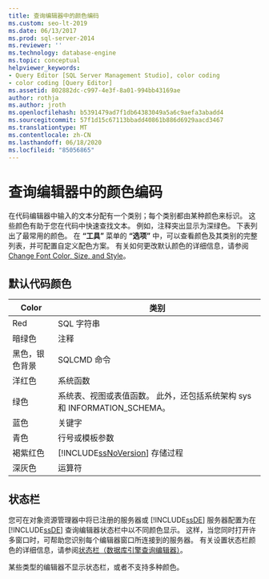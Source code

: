 ```yaml
---
title: 查询编辑器中的颜色编码
ms.custom: seo-lt-2019
ms.date: 06/13/2017
ms.prod: sql-server-2014
ms.reviewer: ''
ms.technology: database-engine
ms.topic: conceptual
helpviewer_keywords:
- Query Editor [SQL Server Management Studio], color coding
- color coding [Query Editor]
ms.assetid: 802882dc-c997-4e3f-8a01-994bb43169ae
author: rothja
ms.author: jroth
ms.openlocfilehash: b5391479ad7f1db64383049a5a6c9aefa3abadd4
ms.sourcegitcommit: 57f1d15c67113bbadd40861b886d6929aacd3467
ms.translationtype: MT
ms.contentlocale: zh-CN
ms.lasthandoff: 06/18/2020
ms.locfileid: "85056865"
---
```

# <a name="color-coding-in-query-editors"></a>查询编辑器中的颜色编码
  在代码编辑器中输入的文本分配有一个类别；每个类别都由某种颜色来标识。 这些颜色有助于您在代码中快速查找文本。 例如，注释突出显示为深绿色。 下表列出了最常用的颜色。 在 **“工具”** 菜单的 **“选项”** 中，可以查看颜色及其类别的完整列表，并可配置自定义配色方案。 有关如何更改默认颜色的详细信息，请参阅 [Change Font Color, Size, and Style](change-font-color-size-and-style.md)。  
  
## <a name="default-code-colors"></a>默认代码颜色  
  
|Color|类别|  
|-----------|--------------|  
|Red|SQL 字符串|  
|暗绿色|注释|  
|黑色，银色背景|SQLCMD 命令|  
|洋红色|系统函数|  
|绿色|系统表、视图或表值函数。 此外，还包括系统架构 sys 和 INFORMATION_SCHEMA。|  
|蓝色|关键字|  
|青色|行号或模板参数|  
|褐紫红色|[!INCLUDE[ssNoVersion](../../includes/ssnoversion-md.md)] 存储过程|  
|深灰色|运算符|  
  
## <a name="status-bar"></a>状态栏  
 您可在对象资源管理器中将已注册的服务器或 [!INCLUDE[ssDE](../../includes/ssde-md.md)] 服务器配置为在 [!INCLUDE[ssDE](../../includes/ssde-md.md)] 查询编辑器状态栏中以不同颜色显示。 这样，当您同时打开许多窗口时，可帮助您识别每个编辑器窗口所连接到的服务器。 有关设置状态栏颜色的详细信息，请参阅[状态栏（数据库引擎查询编辑器）](status-bar-database-engine-query-editor.md)。  
  
 某些类型的编辑器不显示状态栏，或者不支持多种颜色。  
  
  
